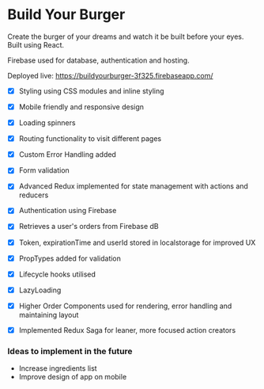 # Build Your Burger
Create the burger of your dreams and watch it be built before your eyes. Built using React.

Firebase used for database, authentication and hosting.

Deployed live: https://buildyourburger-3f325.firebaseapp.com/

- [x] Styling using CSS modules and inline styling
- [x] Mobile friendly and responsive design
- [x] Loading spinners
- [x] Routing functionality to visit different pages
- [x] Custom Error Handling added
- [x] Form validation
- [x] Advanced Redux implemented for state management with actions and reducers
- [x] Authentication using Firebase
- [x] Retrieves a user's orders from Firebase dB
- [x] Token, expirationTime and userId stored in localstorage for improved UX
- [x] PropTypes added for validation
- [x] Lifecycle hooks utilised
- [x] LazyLoading
- [x] Higher Order Components used for rendering, error handling and maintaining layout
- [x] Implemented Redux Saga for leaner, more focused action creators


### Ideas to implement in the future

- Increase ingredients list
- Improve design of app on mobile
